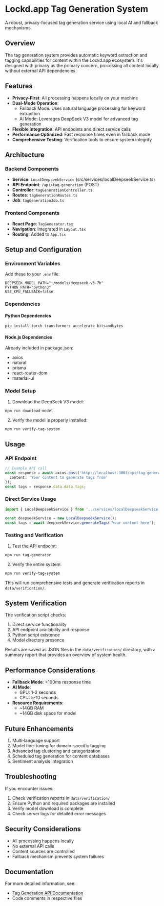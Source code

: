 # Lockd.app Tag Generation System

A robust, privacy-focused tag generation service using local AI and fallback mechanisms.

## Overview

The tag generation system provides automatic keyword extraction and tagging capabilities for content within the Lockd.app ecosystem. It's designed with privacy as the primary concern, processing all content locally without external API dependencies.

## Features

- **Privacy-First**: All processing happens locally on your machine
- **Dual-Mode Operation**:
  - Fallback Mode: Uses natural language processing for keyword extraction
  - AI Mode: Leverages DeepSeek V3 model for advanced tag generation
- **Flexible Integration**: API endpoints and direct service calls
- **Performance Optimized**: Fast response times even in fallback mode
- **Comprehensive Testing**: Verification tools to ensure system integrity

## Architecture

### Backend Components

- **Service**: `LocalDeepseekService` (src/services/localDeepseekService.ts)
- **API Endpoint**: `/api/tag-generation` (POST)
- **Controller**: `tagGenerationController.ts`
- **Routes**: `tagGenerationRoutes.ts`
- **Job**: `tagGenerationJob.ts`

### Frontend Components

- **React Page**: `TagGenerator.tsx`
- **Navigation**: Integrated in `Layout.tsx`
- **Routing**: Added to `App.tsx`

## Setup and Configuration

### Environment Variables

Add these to your `.env` file:

```
DEEPSEEK_MODEL_PATH="./models/deepseek-v3-7b"
PYTHON_PATH="python3"
USE_CPU_FALLBACK=false
```

### Dependencies

#### Python Dependencies

```bash
pip install torch transformers accelerate bitsandbytes
```

#### Node.js Dependencies

Already included in package.json:
- axios
- natural
- prisma
- react-router-dom
- material-ui

### Model Setup

1. Download the DeepSeek V3 model:
```bash
npm run download-model
```

2. Verify the model is properly installed:
```bash
npm run verify-tag-system
```

## Usage

### API Endpoint

```typescript
// Example API call
const response = await axios.post('http://localhost:3003/api/tag-generation', {
  content: 'Your content to generate tags from'
});
const tags = response.data.data.tags;
```

### Direct Service Usage

```typescript
import { LocalDeepseekService } from '../services/localDeepseekService';

const deepseekService = new LocalDeepseekService();
const tags = await deepseekService.generateTags('Your content here');
```

### Testing and Verification

1. Test the API endpoint:
```bash
npm run tag-generator
```

2. Verify the entire system:
```bash
npm run verify-tag-system
```

This will run comprehensive tests and generate verification reports in `data/verification/`.

## System Verification

The verification script checks:

1. Direct service functionality
2. API endpoint availability and response
3. Python script existence
4. Model directory presence

Results are saved as JSON files in the `data/verification/` directory, with a summary report that provides an overview of system health.

## Performance Considerations

- **Fallback Mode**: <100ms response time
- **AI Mode**: 
  - GPU: 1-3 seconds
  - CPU: 5-10 seconds
- **Resource Requirements**:
  - ~14GB RAM
  - ~14GB disk space for model

## Future Enhancements

1. Multi-language support
2. Model fine-tuning for domain-specific tagging
3. Advanced tag clustering and categorization
4. Scheduled tag generation for content databases
5. Sentiment analysis integration

## Troubleshooting

If you encounter issues:

1. Check verification reports in `data/verification/`
2. Ensure Python and required packages are installed
3. Verify model download is complete
4. Check server logs for detailed error messages

## Security Considerations

- All processing happens locally
- No external API calls
- Content sources are controlled
- Fallback mechanism prevents system failures

## Documentation

For more detailed information, see:
- [Tag Generation API Documentation](docs/tag-generation-api.md)
- Code comments in respective files
